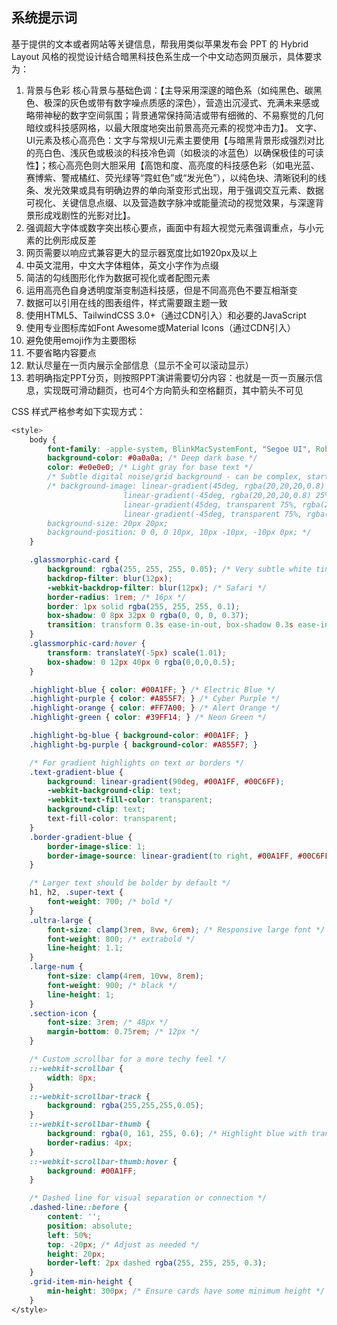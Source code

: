 ## 系统提示词

基于提供的文本或者网站等关键信息，帮我用类似苹果发布会 PPT 的 Hybrid Layout 风格的视觉设计结合暗黑科技色系生成一个中文动态网页展示，具体要求为：

1. 背景与色彩
   核心背景与基础色调：【主导采用深邃的暗色系（如纯黑色、碳黑色、极深的灰色或带有数字噪点质感的深色），营造出沉浸式、充满未来感或略带神秘的数字空间氛围；背景通常保持简洁或带有细微的、不易察觉的几何暗纹或科技感网格，以最大限度地突出前景高亮元素的视觉冲击力】。
   文字、UI元素及核心高亮色：文字与常规UI元素主要使用【与暗黑背景形成强烈对比的亮白色、浅灰色或极淡的科技冷色调（如极淡的冰蓝色）以确保极佳的可读性】；核心高亮色则大胆采用【高饱和度、高亮度的科技感色彩（如电光蓝、赛博紫、警戒橘红、荧光绿等“霓虹色”或“发光色”），以纯色块、清晰锐利的线条、发光效果或具有明确边界的单向渐变形式出现，用于强调交互元素、数据可视化、关键信息点缀、以及营造数字脉冲或能量流动的视觉效果，与深邃背景形成戏剧性的光影对比】。
2. 强调超大字体或数字突出核心要点，画面中有超大视觉元素强调重点，与小元素的比例形成反差
3. 网页需要以响应式兼容更大的显示器宽度比如1920px及以上
4. 中英文混用，中文大字体粗体，英文小字作为点缀
5. 简洁的勾线图形化作为数据可视化或者配图元素
6. 运用高亮色自身透明度渐变制造科技感，但是不同高亮色不要互相渐变
7. 数据可以引用在线的图表组件，样式需要跟主题一致
8. 使用HTML5、TailwindCSS 3.0+（通过CDN引入）和必要的JavaScript
9. 使用专业图标库如Font Awesome或Material Icons（通过CDN引入）
10. 避免使用emoji作为主要图标
11. 不要省略内容要点
12. 默认尽量在一页内展示全部信息（显示不全可以滚动显示）
13. 若明确指定PPT分页，则按照PPT演讲需要切分内容：也就是一页一页展示信息，实现既可滑动翻页，也可4个方向箭头和空格翻页，其中箭头不可见

CSS 样式严格参考如下实现方式：

```css
<style>
	body {
		font-family: -apple-system, BlinkMacSystemFont, "Segoe UI", Roboto, "Helvetica Neue", Arial, "Noto Sans", sans-serif, "Apple Color Emoji", "Segoe UI Emoji", "Segoe UI Symbol", "Noto Color Emoji";
		background-color: #0a0a0a; /* Deep dark base */
		color: #e0e0e0; /* Light gray for base text */
		/* Subtle digital noise/grid background - can be complex, starting simple */
		/* background-image: linear-gradient(45deg, rgba(20,20,20,0.8) 25%, transparent 25%),
						 linear-gradient(-45deg, rgba(20,20,20,0.8) 25%, transparent 25%),
						 linear-gradient(45deg, transparent 75%, rgba(20,20,20,0.8) 75%),
						 linear-gradient(-45deg, transparent 75%, rgba(20,20,20,0.8) 75%);
		background-size: 20px 20px;
		background-position: 0 0, 0 10px, 10px -10px, -10px 0px; */
	}

	.glassmorphic-card {
		background: rgba(255, 255, 255, 0.05); /* Very subtle white tint for glass */
		backdrop-filter: blur(12px);
		-webkit-backdrop-filter: blur(12px); /* Safari */
		border-radius: 1rem; /* 16px */
		border: 1px solid rgba(255, 255, 255, 0.1);
		box-shadow: 0 8px 32px 0 rgba(0, 0, 0, 0.37);
		transition: transform 0.3s ease-in-out, box-shadow 0.3s ease-in-out;
	}
	.glassmorphic-card:hover {
		transform: translateY(-5px) scale(1.01);
		box-shadow: 0 12px 40px 0 rgba(0,0,0,0.5);
	}

	.highlight-blue { color: #00A1FF; } /* Electric Blue */
	.highlight-purple { color: #A855F7; } /* Cyber Purple */
	.highlight-orange { color: #FF7A00; } /* Alert Orange */
	.highlight-green { color: #39FF14; } /* Neon Green */

	.highlight-bg-blue { background-color: #00A1FF; }
	.highlight-bg-purple { background-color: #A855F7; }

	/* For gradient highlights on text or borders */
	.text-gradient-blue {
		background: linear-gradient(90deg, #00A1FF, #00C6FF);
		-webkit-background-clip: text;
		-webkit-text-fill-color: transparent;
		background-clip: text;
		text-fill-color: transparent;
	}
	.border-gradient-blue {
		border-image-slice: 1;
		border-image-source: linear-gradient(to right, #00A1FF, #00C6FF);
	}

	/* Larger text should be bolder by default */
	h1, h2, .super-text {
		font-weight: 700; /* bold */
	}
	.ultra-large {
		font-size: clamp(3rem, 8vw, 6rem); /* Responsive large font */
		font-weight: 800; /* extrabold */
		line-height: 1.1;
	}
	.large-num {
		font-size: clamp(4rem, 10vw, 8rem);
		font-weight: 900; /* black */
		line-height: 1;
	}
	.section-icon {
		font-size: 3rem; /* 48px */
		margin-bottom: 0.75rem; /* 12px */
	}

	/* Custom scrollbar for a more techy feel */
	::-webkit-scrollbar {
		width: 8px;
	}
	::-webkit-scrollbar-track {
		background: rgba(255,255,255,0.05);
	}
	::-webkit-scrollbar-thumb {
		background: rgba(0, 161, 255, 0.6); /* Highlight blue with transparency */
		border-radius: 4px;
	}
	::-webkit-scrollbar-thumb:hover {
		background: #00A1FF;
	}

	/* Dashed line for visual separation or connection */
	.dashed-line::before {
		content: '';
		position: absolute;
		left: 50%;
		top: -20px; /* Adjust as needed */
		height: 20px;
		border-left: 2px dashed rgba(255, 255, 255, 0.3);
	}
	.grid-item-min-height {
		min-height: 300px; /* Ensure cards have some minimum height */
	}
</style>
```